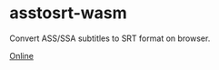 # asstosrt-wasm

Convert ASS/SSA subtitles to SRT format on browser.

[Online](https://sorz.github.io/asstosrt-wasm/)

